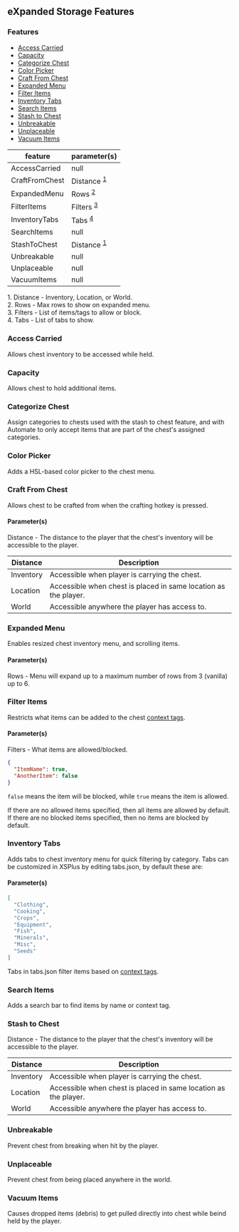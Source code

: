 ﻿## eXpanded Storage Features

### Features

* [Access Carried](#access-carried)
* [Capacity](#capacity)
* [Categorize Chest](#categorize-chest)
* [Color Picker](#color-picker)
* [Craft From Chest](#craft-from-chest)
* [Expanded Menu](#expanded-menu)
* [Filter Items](#filter-items)
* [Inventory Tabs](#inventory-tabs)
* [Search Items](#search-items)
* [Stash to Chest](#stash-to-chest)
* [Unbreakable](#unbreakable)
* [Unplaceable](#unplaceable)
* [Vacuum Items](#vacuum-items)

feature         | parameter(s)
----------------|--------------
AccessCarried   | null
CraftFromChest  | Distance <sup>[1](#distance)</sup>
ExpandedMenu    | Rows <sup>[2](#rows)</sup>
FilterItems     | Filters <sup>[3](#filters)</sup>
InventoryTabs   | Tabs <sup>[4](#tabs)</sup>
SearchItems     | null
StashToChest    | Distance <sup>[1](#distance)</sup>
Unbreakable     | null
Unplaceable     | null
VacuumItems     | null

<span id="distance">1.</span> Distance - Inventory, Location, or World.  
<span id="rows">2.</span> Rows - Max rows to show on expanded menu.  
<span id="filters">3.</span> Filters - List of items/tags to allow or block.  
<span id="tabs">4.</span> Tabs - List of tabs to show.

### Access Carried

Allows chest inventory to be accessed while held.

### Capacity

Allows chest to hold additional items.

### Categorize Chest

Assign categories to chests used with the stash to chest feature, and with Automate to only accept items that are part
of the chest's assigned categories.

### Color Picker

Adds a HSL-based color picker to the chest menu.

### Craft From Chest

Allows chest to be crafted from when the crafting hotkey is pressed.

#### Parameter(s)

Distance - The distance to the player that the chest's inventory will be accessible to the player.

Distance    | Description
------------|-------------
Inventory   | Accessible when player is carrying the chest.
Location    | Accessible when chest is placed in same location as the player.
World       | Accessible anywhere the player has access to.

### Expanded Menu

Enables resized chest inventory menu, and scrolling items.

#### Parameter(s)

Rows - Menu will expand up to a maximum number of rows from 3 (vanilla) up to 6.

### Filter Items

Restricts what items can be added to the
chest [context tags](https://github.com/ImJustMatt/StardewMods/blob/develop/XSLite/docs/content-pack.md#context-tags).

#### Parameter(s)

Filters - What items are allowed/blocked.

```json
{
  "ItemName": true,
  "AnotherItem": false
}
```

`false` means the item will be blocked, while `true` means the item is allowed.

If there are no allowed items specified, then all items are allowed by default.  
If there are no blocked items specified, then no items are blocked by default.

### Inventory Tabs

Adds tabs to chest inventory menu for quick filtering by category. Tabs can be customized in XSPlus by editing
tabs.json, by default these are:

#### Parameter(s)

```json
[
  "Clothing",
  "Cooking",
  "Crops",
  "Equipment",
  "Fish",
  "Minerals",
  "Misc",
  "Seeds"
]
```

Tabs in tabs.json filter items based
on [context tags](https://github.com/ImJustMatt/StardewMods/blob/develop/XSLite/docs/content-pack.md#context-tags).

### Search Items

Adds a search bar to find items by name or context tag.

### Stash to Chest

Distance - The distance to the player that the chest's inventory will be accessible to the player.

Distance    | Description
------------|-------------
Inventory   | Accessible when player is carrying the chest.
Location    | Accessible when chest is placed in same location as the player.
World       | Accessible anywhere the player has access to.

### Unbreakable

Prevent chest from breaking when hit by the player.

### Unplaceable

Prevent chest from being placed anywhere in the world.

### Vacuum Items

Causes dropped items (debris) to get pulled directly into chest while beind held by the player.